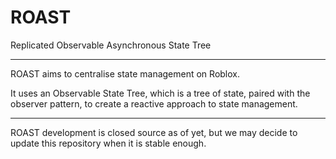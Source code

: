 # ROAST
Replicated Observable Asynchronous State Tree

--------

ROAST aims to centralise state management on Roblox.

It uses an Observable State Tree, which is a tree of state, paired with the observer pattern, to create a reactive approach to state management.

--------

ROAST development is closed source as of yet, but we may decide to update this repository when it is stable enough.
